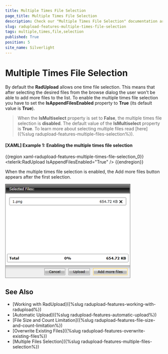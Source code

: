 ```yaml
---
title: Multiple Times File Selection
page_title: Multiple Times File Selection
description: Check our "Multiple Times File Selection" documentation article for the RadUpload WPF control.
slug: radupload-features-multiple-times-file-selection
tags: multiple,times,file,selection
published: True
position: 5
site_name: Silverlight
---
```


# Multiple Times File Selection

By default the __RadUpload__ allows one time file selection. This means that after selecting the desired files from the browse dialog the user won't be able to add more files to the list. To enable the multiple times file selection you have to set the __IsAppendFilesEnabled__ property to __True__ (its default value is __True__).

>When the __IsMultiselect__ property is set to __False__, the multiple times file selection is __disabled__. The default value of the __IsMultiselect__ property is __True__. To learn more about selecting multiple files read [here]({%slug radupload-features-multiple-files-selection%}).

#### __[XAML] Example 1: Enabling the multiple times file selection__  
{{region xaml-radupload-features-multiple-times-file-selection_0}}
	<telerik:RadUpload IsAppendFilesEnabled="True" />
{{endregion}}

When the multiple times file selection is enabled, the Add more files button appears after the first selection.

![](images/RadUpload_Features_Multiple_Times_File_Selection.png)

## See Also  
 * [Working with RadUpload]({%slug radupload-features-working-with-radupload%})
 * [Automatic Upload]({%slug radupload-features-automatic-upload%})
 * [File Size and Count Limitation]({%slug radupload-features-file-size-and-count-limitation%})
 * [Overwrite Existing Files]({%slug radupload-features-overwrite-existing-files%})
 * [Multiple Files Selection]({%slug radupload-features-multiple-files-selection%})
